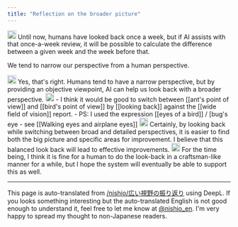 ```yaml
---
title: "Reflection on the broader picture"
---
```


<img src='https://scrapbox.io/api/pages/nishio-en/nishio/icon' alt='nishio.icon' height="19.5"/>
Until now, humans have looked back once a week, but if AI assists with that once-a-week review, it will be possible to calculate the difference between a given week and the week before that.

We tend to narrow our perspective from a human perspective.

<img src='https://scrapbox.io/api/pages/nishio-en/gpt/icon' alt='gpt.icon' height="19.5"/>
Yes, that's right. Humans tend to have a narrow perspective, but by providing an objective viewpoint, AI can help us look back with a broader perspective.

<img src='https://scrapbox.io/api/pages/nishio-en/nishio/icon' alt='nishio.icon' height="19.5"/>
- I think it would be good to switch between [[ant's point of view]] and [[bird's point of view]] by [[looking back]] against the [[wide field of vision]] report.
- PS: I used the expression [[eyes of a bird]] / [bug's eye
    - see  [[Walking eyes and airplane eyes]]

<img src='https://scrapbox.io/api/pages/nishio-en/gpt/icon' alt='gpt.icon' height="19.5"/>
Certainly, by looking back while switching between broad and detailed perspectives, it is easier to find both the big picture and specific areas for improvement. I believe that this balanced look back will lead to effective improvements.

<img src='https://scrapbox.io/api/pages/nishio-en/nishio/icon' alt='nishio.icon' height="19.5"/>
For the time being, I think it is fine for a human to do the look-back in a craftsman-like manner for a while, but I hope the system will eventually be able to support this as well.

---
This page is auto-translated from [/nishio/広い視野の振り返り](https://scrapbox.io/nishio/広い視野の振り返り) using DeepL. If you looks something interesting but the auto-translated English is not good enough to understand it, feel free to let me know at [@nishio_en](https://twitter.com/nishio_en). I'm very happy to spread my thought to non-Japanese readers.
